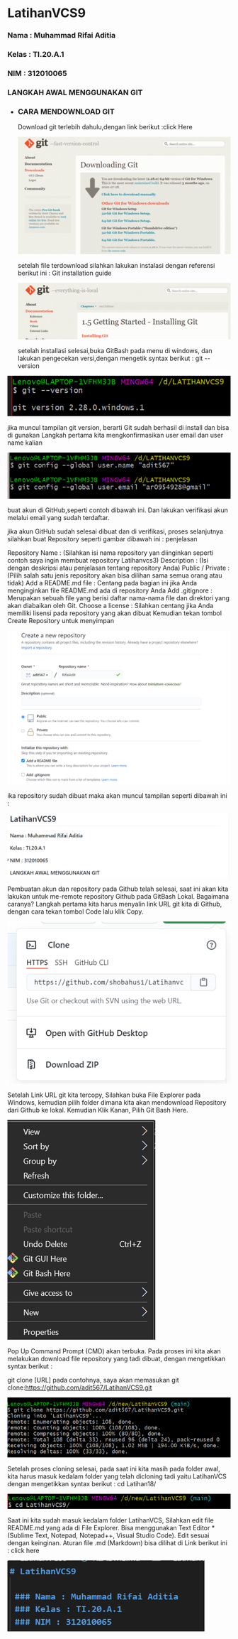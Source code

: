 # LatihanVCS9 

 ### Nama : Muhammad Rifai Aditia
 ### Kelas : TI.20.A.1
 ### NIM : 312010065

 ### LANGKAH AWAL MENGGUNAKAN GIT

* ### CARA MENDOWNLOAD GIT
   
   Download git terlebih dahulu,dengan link berikut :click Here

   ![gitscm](foto/gitscm.png) <br>

   setelah file terdownload silahkan lakukan instalasi dengan referensi berikut ini : Git installation guide

   ![owen](foto/owen.png) <br>

   setelah installasi selesai,buka GitBash pada menu di windows, dan lakukan pengecekan versi,dengan mengetik syntax berikut :
git --version

![gitversion](foto/gitversion.png) <br>

jika muncul tampilan git version, berarti Git sudah berhasil di install dan bisa di gunakan Langkah pertama kita mengkonfirmasikan user email dan user name kalian

![useremail](foto/useremail.png) <br>

buat akun di GitHub,seperti contoh dibawah ini. Dan lakukan verifikasi akun melalui email yang sudah terdaftar.

jika akun GitHub sudah selesai dibuat dan di verifikasi, proses selanjutnya silahkan buat Repository seperti gambar dibawah ini :
penjelasan

Repository Name : (Silahkan isi nama repository yan diinginkan seperti contoh saya ingin membuat repository Latihanvcs3)
Description : (Isi dengan deskripsi atau penjelasan tentang repository Anda)
Public / Private : (Pilih salah satu jenis repository akan bisa dilihan sama semua orang atau tidak)
Add a README.md file : Centang pada bagian ini jika Anda menginginkan file README.md ada di repository Anda
Add .gitignore : Merupakan sebuah file yang berisi daftar nama-nama file dan direktori yang akan diabaikan oleh Git.
Choose a license : Silahkan centang jika Anda memiliki lisensi pada repository yang akan dibuat Kemudian tekan tombol Create Repository untuk menyimpan

![lanjutan](foto/lanjutan.png) <br>

ika repository sudah dibuat maka akan muncul tampilan seperti dibawah ini :

![maemunah](foto/maemunah.png)  <br>

Pembuatan akun dan repository pada Github telah selesai, saat ini akan kita lakukan untuk me-remote repository Github pada GitBash Lokal. Bagaimana caranya? Langkah pertama kita harus menyalin link URL git kita di Github, dengan cara tekan tombol Code lalu klik Copy.

![arum](foto/arum.png) <br>

Setelah Link URL git kita tercopy, Silahkan buka File Explorer pada Windows, kemudian pilih folder dimana kita akan mendownload Repository dari Github ke lokal. Kemudian Klik Kanan, Pilih Git Bash Here.

![berlin](foto/berlin.png) <br>

Pop Up Command Prompt (CMD) akan terbuka. Pada proses ini kita akan melakukan download file repository yang tadi dibuat, dengan mengetikkan syntax berikut :

git clone [URL] pada contohnya, saya akan memasukan git clone:https://github.com/adit567/LatihanVCS9.git

![sobha](foto/sobha.png) <br>

Setelah proses cloning selesai, pada saat ini kita masih pada folder awal, kita harus masuk kedalam folder yang telah dicloning tadi yaitu LatihanVCS dengan mengetikkan syntax berikut : cd Latihan18/

![zulfi](foto/zulfi.png) <br>

Saat ini kita sudah masuk kedalam folder LatihanVCS, Silahkan edit file README.md yang ada di File Explorer. Bisa menggunakan Text Editor *(Sublime Text, Notepad, Notepad++, Visual Studio Code). Edit sesuai dengan keinginan. Aturan file .md (Markdown) bisa dilihat di Link berikut ini : click here

![ikky](foto/ikky.png)